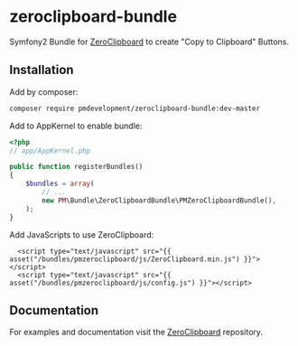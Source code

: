 zeroclipboard-bundle
====================

Symfony2 Bundle for [ZeroClipboard](https://github.com/zeroclipboard/zeroclipboard) to create "Copy to Clipboard" Buttons.


Installation
------------

Add by composer:

``` bash
composer require pmdevelopment/zeroclipboard-bundle:dev-master
``` 


Add to AppKernel to enable bundle:

``` php
<?php
// app/AppKernel.php

public function registerBundles()
{
    $bundles = array(
        // ...
        new PM\Bundle\ZeroClipboardBundle\PMZeroClipboardBundle(),
    );
}
```

Add JavaScripts to use ZeroClipboard:

``` twig
  <script type="text/javascript" src="{{ asset("/bundles/pmzeroclipboard/js/ZeroClipboard.min.js") }}"></script>
  <script type="text/javascript" src="{{ asset("/bundles/pmzeroclipboard/js/config.js") }}"></script>
```


Documentation
-------------

For examples and documentation visit the [ZeroClipboard](https://github.com/zeroclipboard/zeroclipboard) repository.
